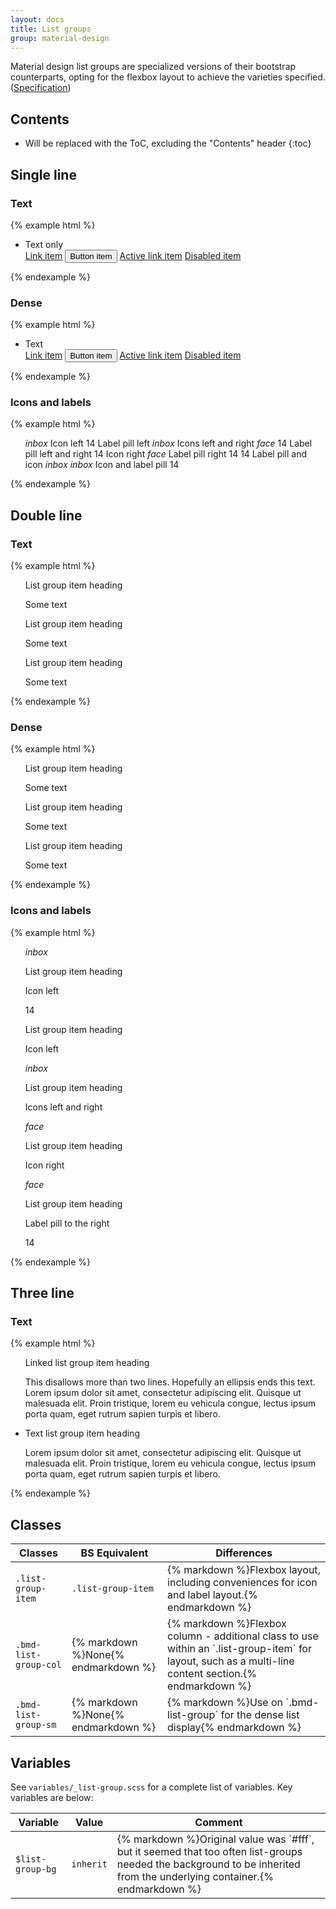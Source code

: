 ```yaml
---
layout: docs
title: List groups
group: material-design
---
```


Material design list groups are specialized versions of their bootstrap counterparts, opting for the flexbox layout to achieve
the varieties specified. ([Specification](https://www.google.com/design/spec/components/lists.html#lists-specs))


## Contents

* Will be replaced with the ToC, excluding the "Contents" header
{:toc}

## Single line

### Text

{% example html %}
<ul class="list-group">
  <li class="list-group-item">Text only</li>
  <a href="#0" class="list-group-item">Link item</a>
  <button type="button" class="list-group-item">Button item</button>
  <a href="#0" class="list-group-item active">Active link item</a>
  <a href="#0" class="list-group-item disabled">Disabled item</a>
</ul>
{% endexample %}

### Dense

{% example html %}
<ul class="list-group bmd-list-group-sm">
  <li class="list-group-item">Text</li>
  <a href="#0" class="list-group-item">Link item</a>
  <button type="button" class="list-group-item">Button item</button>
  <a href="#0" class="list-group-item active">Active link item</a>
  <a href="#0" class="list-group-item disabled">Disabled item</a>
</ul>
{% endexample %}

### Icons and labels

{% example html %}
<ul class="list-group">
  <a class="list-group-item">
    <i class="material-icons">inbox</i>
    Icon left
  </a>
  <a class="list-group-item">
    <span class="label label-default label-pill">14</span>
    Label pill left
  </a>  
  
  <a class="list-group-item">
    <i class="material-icons">inbox</i>
    Icons left and right
    <i class="material-icons">face</i>
  </a>
  <a class="list-group-item">
    <span class="label label-default label-pill">14</span>
    Label pill left and right
    <span class="label label-default label-pill">14</span>
  </a>  

  <a class="list-group-item">
    Icon right
    <i class="material-icons pull-xs-right">face</i>
  </a>
  <a class="list-group-item">
    Label pill right
    <span class="label label-default label-pill pull-xs-right">14</span>
  </a>  
  
  <a class="list-group-item">
    <span class="label label-default label-pill">14</span>
    Label pill and icon
    <i class="material-icons">inbox</i>
  </a>  
  <a class="list-group-item">
    <i class="material-icons">inbox</i>
    Icon and label pill
    <span class="label label-default label-pill">14</span>
  </a>  
</ul>
{% endexample %}



## Double line

###  Text

{% example html %}
<ul class="list-group">
  <a class="list-group-item">
    <div class="bmd-list-group-col">
      <p class="list-group-item-heading">List group item heading</p>
      <p class="list-group-item-text">Some text</p>
    </div>
  </a>
  <a class="list-group-item">
    <div class="bmd-list-group-col">
      <p class="list-group-item-heading">List group item heading</p>
      <p class="list-group-item-text">Some text</p>
    </div>
  </a>
  <a class="list-group-item">
    <div class="bmd-list-group-col">
      <p class="list-group-item-heading">List group item heading</p>
      <p class="list-group-item-text">Some text</p>
    </div>
  </a>  
</ul>
{% endexample %}

###  Dense

{% example html %}
<ul class="list-group bmd-list-group-sm">
  <a class="list-group-item">
    <div class="bmd-list-group-col">
      <p class="list-group-item-heading">List group item heading</p>
      <p class="list-group-item-text">Some text</p>
    </div>
  </a>
  <a class="list-group-item">
    <div class="bmd-list-group-col">
      <p class="list-group-item-heading">List group item heading</p>
      <p class="list-group-item-text">Some text</p>
    </div>
  </a>
  <a class="list-group-item">
    <div class="bmd-list-group-col">
      <p class="list-group-item-heading">List group item heading</p>
      <p class="list-group-item-text">Some text</p>
    </div>
  </a>  
</ul>
{% endexample %}

###  Icons and labels

{% example html %}
<ul class="list-group">
  <a class="list-group-item">
    <i class="material-icons">inbox</i>
    <div class="bmd-list-group-col">
      <p class="list-group-item-heading">List group item heading</p>
      <p class="list-group-item-text">Icon left</p>
    </div>
  </a>

  <a class="list-group-item">
    <span class="label label-default label-pill">14</span>
    <div class="bmd-list-group-col">
      <p class="list-group-item-heading">List group item heading</p>
      <p class="list-group-item-text">Icon left</p>
    </div>
  </a>

  <a class="list-group-item">
    <i class="material-icons">inbox</i>
    <div class="bmd-list-group-col">
      <p class="list-group-item-heading">List group item heading</p>
      <p class="list-group-item-text">Icons left and right</p>
    </div>
    <i class="material-icons">face</i>
  </a>

  <a class="list-group-item">
    <div class="bmd-list-group-col">
      <p class="list-group-item-heading">List group item heading</p>
      <p class="list-group-item-text">Icon right</p>
    </div>
    <i class="material-icons pull-xs-right">face</i>
  </a>

  <a class="list-group-item">
    <div class="bmd-list-group-col">
      <p class="list-group-item-heading">List group item heading</p>
      <p class="list-group-item-text">Label pill to the right</p>
    </div>
    <span class="label label-default label-pill pull-xs-right">14</span>
  </a>
</ul>
{% endexample %}

## Three line

###  Text

{% example html %}
<ul class="list-group">
  <a class="list-group-item">
    <div class="bmd-list-group-col">
      <p class="list-group-item-heading">Linked list group item heading</p>
      <p class="list-group-item-text">This disallows more than two lines.  Hopefully an ellipsis ends this text.  Lorem ipsum dolor sit amet, consectetur adipiscing elit. Quisque ut malesuada elit. Proin tristique, lorem eu vehicula congue, lectus ipsum porta quam, eget rutrum sapien turpis et libero.</p>
    </div>
  </a>
  <li class="list-group-item">
    <div class="bmd-list-group-col">
      <p class="list-group-item-heading">Text list group item heading</p>
      <p class="list-group-item-text">Lorem ipsum dolor sit amet, consectetur adipiscing elit. Quisque ut malesuada elit. Proin tristique, lorem eu vehicula congue, lectus ipsum porta quam, eget rutrum sapien turpis et libero.</p>
    </div>
  </li>
</ul>
{% endexample %}

## Classes

<table>
  <thead>
    <tr>
      <th>Classes</th>
      <th>BS Equivalent</th>
      <th>Differences</th>
    </tr>
  </thead>
  <tbody>
    <tr>
      <td>
        <code>.list-group-item</code>
      </td>
      <td class="text-nowrap">
        <code>.list-group-item</code>
      </td>
      <td>
        {% markdown %}Flexbox layout, including conveniences for icon and label layout.{% endmarkdown %}
      </td>
    </tr>
    <tr>
      <td>
        <code>.bmd-list-group-col</code>
      </td>
      <td class="text-nowrap">
        {% markdown %}None{% endmarkdown %}
      </td>
      <td>
        {% markdown %}Flexbox column - additional class to use within an `.list-group-item` for layout, such as a multi-line content section.{% endmarkdown %}
      </td>
    </tr>
    <tr>
      <td>
        <code>.bmd-list-group-sm</code>
      </td>
      <td class="text-nowrap">
        {% markdown %}None{% endmarkdown %}
      </td>
      <td>
        {% markdown %}Use on `.bmd-list-group` for the dense list display{% endmarkdown %}
      </td>
    </tr>

  </tbody>
</table>


## Variables

See `variables/_list-group.scss` for a complete list of variables.  Key variables are below:

<table>
  <thead>
    <tr>
      <th>Variable</th>
      <th>Value</th>
      <th>Comment</th>
    </tr>
  </thead>
  <tbody>
    <tr>
      <td>
        <code>$list-group-bg</code>
      </td>
      <td>
        <code>inherit</code>
      </td>
      <td>
        {% markdown %}Original value was `#fff`, but it seemed that too often list-groups needed the background to be inherited from the underlying container.{% endmarkdown %}
      </td>
    </tr>
  </tbody>
</table>
